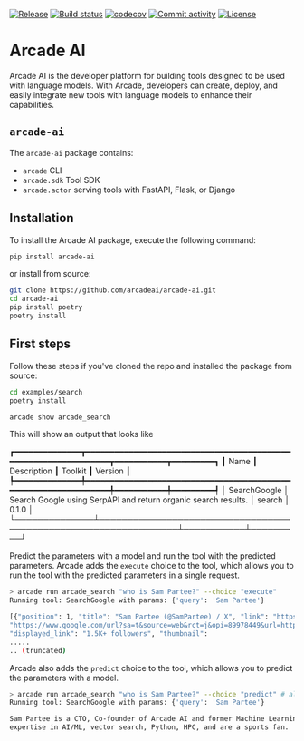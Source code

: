 [![Release](https://img.shields.io/github/v/release/arcadeai/arcade-ai)](https://img.shields.io/github/v/release/arcadeai/arcade-ai)
[![Build status](https://img.shields.io/github/actions/workflow/status/arcadeai/arcade-ai/main.yml?branch=main)](https://github.com/arcadeai/arcade-ai/actions/workflows/main.yml?query=branch%3Amain)
[![codecov](https://codecov.io/gh/arcadeai/arcade-ai/branch/main/graph/badge.svg)](https://codecov.io/gh/arcadeai/arcade-ai)
[![Commit activity](https://img.shields.io/github/commit-activity/m/arcadeai/arcade-ai)](https://img.shields.io/github/commit-activity/m/arcadeai/arcade-ai)
[![License](https://img.shields.io/github/license/arcadeai/arcade-ai)](https://img.shields.io/github/license/arcadeai/arcade-ai)


# Arcade AI

Arcade AI is the developer platform for building tools designed to be used with language models. With Arcade, developers can create, deploy, and easily integrate new tools with language models to enhance their capabilities.

## `arcade-ai`

The `arcade-ai` package contains:
 - `arcade` CLI
 - `arcade.sdk` Tool SDK
 - `arcade.actor` serving tools with FastAPI, Flask, or Django

## Installation

To install the Arcade AI package, execute the following command:

```bash
pip install arcade-ai
```

or install from source:

```bash
git clone https://github.com/arcadeai/arcade-ai.git
cd arcade-ai
pip install poetry
poetry install
```

## First steps

Follow these steps if you've cloned the repo and installed the package from source:

```bash
cd examples/search
poetry install

arcade show arcade_search
```
This will show an output that looks like

┏━━━━━━━━━━━━━━┳━━━━━━━━━━━━━━━━━━━━━━━━━━━━━━━━━━━━━━━━━━━━━━━━━━━━━━━━━━━━━━━━┳━━━━━━━━━━━┳━━━━━━━━━┓
┃ Name         ┃ Description                                                    ┃ Toolkit   ┃ Version ┃
┡━━━━━━━━━━━━━━╇━━━━━━━━━━━━━━━━━━━━━━━━━━━━━━━━━━━━━━━━━━━━━━━━━━━━━━━━━━━━━━━━╇━━━━━━━━━━━╇━━━━━━━━━┩
│ SearchGoogle │ Search Google using SerpAPI and return organic search results. │ search │ 0.1.0   │
└──────────────┴────────────────────────────────────────────────────────────────┴───────────┴─────────┘


Predict the parameters with a model and run the tool with the predicted parameters. Arcade adds the `execute` choice to the tool, which allows you to run the tool with the predicted parameters in a single request.

```bash
> arcade run arcade_search "who is Sam Partee?" --choice "execute"
Running tool: SearchGoogle with params: {'query': 'Sam Partee'}

[{"position": 1, "title": "Sam Partee (@SamPartee) / X", "link": "https://twitter.com/sampartee", "redirect_link":
"https://www.google.com/url?sa=t&source=web&rct=j&opi=89978449&url=https://twitter.com/sampartee&ved=2ahUKEwjBwKiz3b6HAxV1VTABHXL8BZQQFnoECAYQAQ",
"displayed_link": "1.5K+ followers", "thumbnail":
.....
.. (truncated)
```

Arcade also adds the `predict` choice to the tool, which allows you to predict the parameters with a model.

```bash
> arcade run arcade_search "who is Sam Partee?" --choice "predict" # also the default
Running tool: SearchGoogle with params: {'query': 'Sam Partee'}

Sam Partee is a CTO, Co-founder of Arcade AI and former Machine Learning Engineer at companies like RedisInc and HPE_Cray. They have
expertise in AI/ML, vector search, Python, HPC, and are a sports fan.
```
